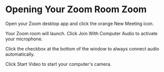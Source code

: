 # Opening Your Zoom Room Zoom

Open your Zoom desktop app and click the orange New Meeting icon.

Your Zoom room will launch. Click Join With Computer Audio to activate your microphone.

Click the checkbox at the bottom of the window to always connect audio automatically.

Click Start Video to start your computer's camera.

